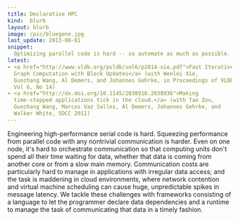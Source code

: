 ```yaml
---
title: Declarative HPC
kind:  blurb
layout: blurb
image: /pic/bluegene.jpg
last_update: 2013-08-01
snippet:
  Optimizing parallel code is hard -- so automate as much as possible.
latest:
- <a href="http://www.vldb.org/pvldb/vol6/p2014-xie.pdf">Fast Iterative
  Graph Computation with Block Updates</a> (with Wenlei Xie,
  Guozhang Wang, Al Demers, and Johannes Gehrke, in Proceedings of VLDB,
  Vol 6, No 14)
- <a href="http://dx.doi.org/10.1145/2038916.2038936">Making
  time-stepped applications tick in the cloud.</a> (with Tao Zou,
  Guozhang Wang, Marcos Vaz Salles, Al Demers, Johannes Gehrke, and
  Walker White, SOCC 2011) 
---
```


Engineering high-performance serial code is hard.  Squeezing
performance from parallel code with any nontrivial communication is
harder.  Even on one node, it's hard to orchestrate communication so
that computing units don't spend all their time waiting for data,
whether that data is coming from another core or from a slow main
memory.  Communication costs are particularly hard to manage in
applications with irregular data access; and the task is maddening in
cloud environments, where network contention and virtual machine
scheduling can cause huge, unpredictable spikes in message latency.
We tackle these challenges with frameworks consisting of a language to
let the programmer declare data dependencies and a runtime to manage
the task of communicating that data in a timely fashion.
